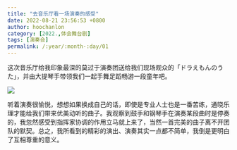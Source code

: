 ```yaml
---
title: "去音乐厅看一场演奏的感受"
date: 2022-08-21 23:56:53 +0800
author: hoochanlon
category: [2022.,体会舞台剧]
tags: [演奏会]
permalink: /:year/:month-:day/01
---
```


这次音乐厅给我印象最深的莫过于演奏团送给我们现场观众的「ドラえもんのうた」，并由大提琴手带领我们一起手舞足蹈畅游一段童年吧。

![](https://s1.ax1x.com/2022/08/22/vyTnHg.png)

<!-- more -->

听着演奏很愉悦，想想如果换成自己的话，即使是专业人士也是一番苦练，通晓乐理才能给我们带来优美动听的曲子。我观察到鼓手和钢琴手在演奏某段曲时是停奏的，我忽然感受到指挥家协调的作用立马就上来了，当然一首完美的曲子离不开团队的默契。总之，我所看到的精彩的演出、演奏其实一点都不简单，我倒是更明白了互相尊重的意义。